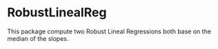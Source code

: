 # RobustLinealReg
This package compute two Robust Lineal Regressions both base on the median of the slopes.
